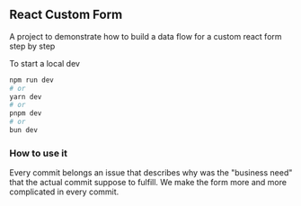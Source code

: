 

## React Custom Form

A project to demonstrate how to build a data flow for a custom react form step by step

To start a local dev

```bash
npm run dev
# or
yarn dev
# or
pnpm dev
# or
bun dev
```

### How to use it

Every commit belongs an issue that describes why was the "business need" that the actual commit suppose to fulfill. We make the form more and more complicated in every commit. 